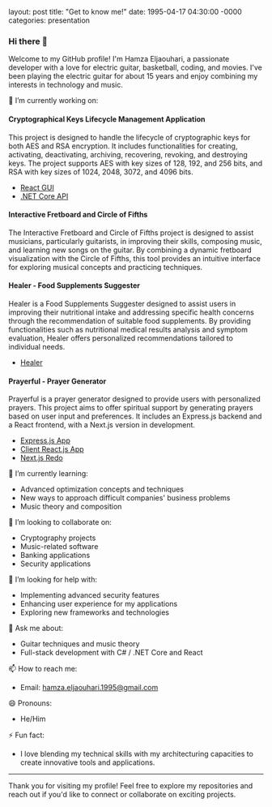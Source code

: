 layout: post
title: "Get to know me!"
date: 1995-04-17 04:30:00 -0000
categories: presentation

### Hi there 👋

Welcome to my GitHub profile! I'm Hamza Eljaouhari, a passionate developer with a love for electric guitar, basketball, coding, and movies. I've been playing the electric guitar for about 15 years and enjoy combining my interests in technology and music.

🔭 I’m currently working on:

#### Cryptographical Keys Lifecycle Management Application

This project is designed to handle the lifecycle of cryptographic keys for both AES and RSA encryption. It includes functionalities for creating, activating, deactivating, archiving, recovering, revoking, and destroying keys. The project supports AES with key sizes of 128, 192, and 256 bits, and RSA with key sizes of 1024, 2048, 3072, and 4096 bits.

- [React GUI](https://github.com/hamza-eljaouhari/kms-react-gui)
- [.NET Core API](https://github.com/hamza-eljaouhari/klms-net-core)

#### Interactive Fretboard and Circle of Fifths

The Interactive Fretboard and Circle of Fifths project is designed to assist musicians, particularly guitarists, in improving their skills, composing music, and learning new songs on the guitar. By combining a dynamic fretboard visualization with the Circle of Fifths, this tool provides an intuitive interface for exploring musical concepts and practicing techniques.

#### Healer - Food Supplements Suggester

Healer is a Food Supplements Suggester designed to assist users in improving their nutritional intake and addressing specific health concerns through the recommendation of suitable food supplements. By providing functionalities such as nutritional medical results analysis and symptom evaluation, Healer offers personalized recommendations tailored to individual needs.

- [Healer](https://github.com/hamza-eljaouhari/healer)

#### Prayerful - Prayer Generator

Prayerful is a prayer generator designed to provide users with personalized prayers. This project aims to offer spiritual support by generating prayers based on user input and preferences. It includes an Express.js backend and a React frontend, with a Next.js version in development.

- [Express.js App](https://github.com/hamza-eljaouhari/express-prayerful)
- [Client React.js App](https://github.com/hamza-eljaouhari/prayerful)
- [Next.js Redo](https://github.com/hamza-eljaouhari/next-prayers)

🌱 I’m currently learning:
- Advanced optimization concepts and techniques
- New ways to approach difficult companies' business problems
- Music theory and composition

👯 I’m looking to collaborate on:
- Cryptography projects
- Music-related software
- Banking applications
- Security applications

🤔 I’m looking for help with:
- Implementing advanced security features
- Enhancing user experience for my applications
- Exploring new frameworks and technologies

💬 Ask me about:
- Guitar techniques and music theory
- Full-stack development with C# / .NET Core and React

📫 How to reach me:
- Email: [hamza.eljaouhari.1995@gmail.com](mailto:hamza.eljaouhari.1995@gmail.com)

😄 Pronouns:
- He/Him

⚡ Fun fact:
- I love blending my technical skills with my architecturing capacities to create innovative tools and applications.

---

Thank you for visiting my profile! Feel free to explore my repositories and reach out if you'd like to connect or collaborate on exciting projects.

